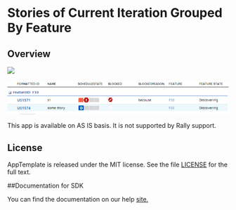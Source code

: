 Stories of Current Iteration Grouped By Feature
=========================

## Overview

![](pic.png)

![](pic2.png)

This app is available on AS IS basis. It is not supported by Rally support.
## License

AppTemplate is released under the MIT license.  See the file [LICENSE](./LICENSE) for the full text.

##Documentation for SDK

You can find the documentation on our help [site.](https://help.rallydev.com/apps/2.0rc2/doc/)
